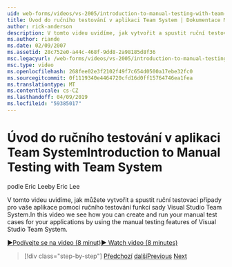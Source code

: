 ```yaml
---
uid: web-forms/videos/vs-2005/introduction-to-manual-testing-with-team-system
title: Úvod do ručního testování v aplikaci Team System | Dokumentace Microsoftu
author: rick-anderson
description: V tomto videu uvidíme, jak vytvořit a spustit ruční testovací případy pro vaše aplikace pomocí ručního testování funkcí sady Visual Studio Team Syste...
ms.author: riande
ms.date: 02/09/2007
ms.assetid: 28c752e0-a44c-468f-9dd8-2a98185d8f36
msc.legacyurl: /web-forms/videos/vs-2005/introduction-to-manual-testing-with-team-system
msc.type: video
ms.openlocfilehash: 268fee02e3f2102f49f7c654d0500a17ebe32fc0
ms.sourcegitcommit: 0f1119340e4464720cfd16d0ff15764746ea1fea
ms.translationtype: MT
ms.contentlocale: cs-CZ
ms.lasthandoff: 04/09/2019
ms.locfileid: "59385017"
---
```

# <a name="introduction-to-manual-testing-with-team-system"></a><span data-ttu-id="a8825-103">Úvod do ručního testování v aplikaci Team System</span><span class="sxs-lookup"><span data-stu-id="a8825-103">Introduction to Manual Testing with Team System</span></span>

<span data-ttu-id="a8825-104">podle Eric Lee</span><span class="sxs-lookup"><span data-stu-id="a8825-104">by Eric Lee</span></span>

<span data-ttu-id="a8825-105">V tomto videu uvidíme, jak můžete vytvořit a spustit ruční testovací případy pro vaše aplikace pomocí ručního testování funkcí sady Visual Studio Team System.</span><span class="sxs-lookup"><span data-stu-id="a8825-105">In this video we see how you can create and run your manual test cases for your applications by using the manual testing features of Visual Studio Team System.</span></span>

[<span data-ttu-id="a8825-106">&#9654;Podívejte se na video (8 minut)</span><span class="sxs-lookup"><span data-stu-id="a8825-106">&#9654; Watch video (8 minutes)</span></span>](https://channel9.msdn.com/Blogs/ASP-NET-Site-Videos/introduction-to-manual-testing-with-team-system)

> [!div class="step-by-step"]
> <span data-ttu-id="a8825-107">[Předchozí](introduction-to-load-testing-web-applications-with-team-system.md)
> [další](introduction-to-managing-and-running-tests-with-team-system.md)</span><span class="sxs-lookup"><span data-stu-id="a8825-107">[Previous](introduction-to-load-testing-web-applications-with-team-system.md)
[Next](introduction-to-managing-and-running-tests-with-team-system.md)</span></span>
